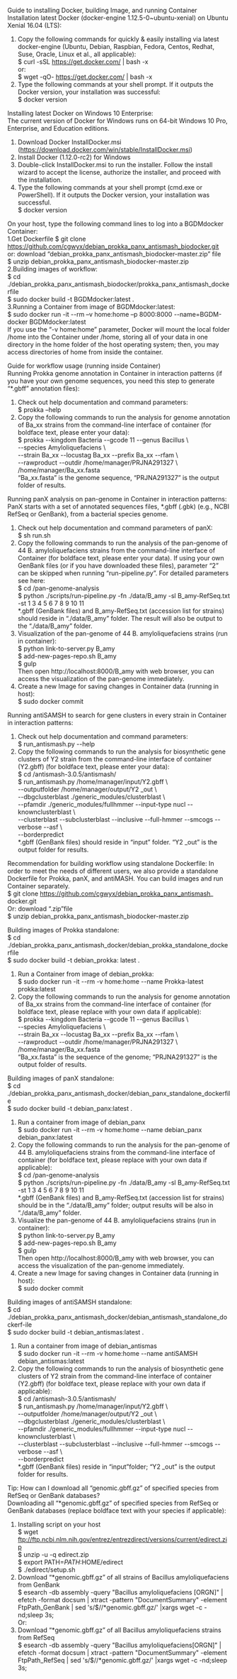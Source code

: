 ﻿Guide to installing Docker, building Image, and running Container
Installation latest Docker (docker-engine 1.12.5-0~ubuntu-xenial) on Ubuntu Xenial 16.04 (LTS):  
1. Copy the following commands for quickly & easily installing via latest docker-engine (Ubuntu, Debian, Raspbian, Fedora, Centos, Redhat, Suse, Oracle, Linux et al., all applicable):  
$ curl -sSL https://get.docker.com/ | bash -x  
or:  
$ wget -qO- https://get.docker.com/ | bash -x  
2. Type the following commands at your shell prompt. If it outputs the Docker version, your installation was successful:   
$ docker version  

Installing latest Docker on Windows 10 Enterprise:  
The current version of Docker for Windows runs on 64-bit Windows 10 Pro, Enterprise, and Education editions.  
1. Download Docker InstallDocker.msi
(https://download.docker.com/win/stable/InstallDocker.msi)
2. Install Docker (1.12.0-rc2) for Windows  
3. Double-click InstallDocker.msi to run the installer. Follow the install wizard to accept the license, authorize the installer, and proceed with the installation.  
4. Type the following commands at your shell prompt (cmd.exe or PowerShell). If it outputs the Docker version, your installation was successful.  
$ docker version  

On your host, type the following command lines to log into a BGDMdocker Container:   
1.Get Dockerfile
$ git clone https://github.com/cgwyx/debian_prokka_panx_antismash_biodocker.git  
or: download “debian_prokka_panx_antismash_biodocker-master.zip” file  
$ unzip debian_prokka_panx_antismash_biodocker-master.zip   
2.Building images of workflow:  
$ cd ./debian_prokka_panx_antismash_biodocker/prokka_panx_antismash_dockerfile  
$ sudo docker build -t BGDMdocker:latest .  
3.Running a Container from image of BGDMdocker:latest:   
$ sudo docker run -it --rm –v home:home –p 8000:8000 --name=BGDM-docker BGDMdocker:latest  
If you use the “-v home:home” parameter, Docker will mount the local folder /home into the Container under /home, storing all of your data in one directory in the home folder of the host operating system; then, you may access directories of home from inside the container.  

Guide for workflow usage (running inside Container)  
Running Prokka genome annotation in Container in interaction patterns (if you have your own genome sequences, you need this step to generate “*.gbff” annotation files):  
1. Check out help documentation and command parameters:  
$ prokka –help  
2. Copy the following commands to run the analysis for genome annotation of Ba_xx strains from the command-line interface of container (for boldface text, please enter your data):   
$ prokka --kingdom Bacteria --gcode 11 --genus Bacillus \  
--species Amyloliquefaciens \  
--strain Ba_xx --locustag Ba_xx --prefix Ba_xx --rfam \  
--rawproduct --outdir /home/manager/PRJNA291327 \  
/home/manager/Ba_xx.fasta  
“Ba_xx.fasta” is the genome sequence, “PRJNA291327” is the output folder of results.  

Running panX analysis on pan-genome in Container in interaction patterns:  
PanX starts with a set of annotated sequences files, *.gbff (.gbk) (e.g., NCBI RefSeq or GenBank), from a bacterial species genome.   
1. Check out help documentation and command parameters of panX:  
$ sh run.sh  
2. Copy the following commands to run the analysis of the pan-genome of 44 B. amyloliquefaciens strains from the command-line interface of Container (for boldface text, please enter your data). If using your own GenBank files (or if you have downloaded these files), parameter “2” can be skipped when running “run-pipeline.py”. For detailed parameters see here:  
$ cd /pan-genome-analysis  
$ python ./scripts/run-pipeline.py -fn ./data/B_amy -sl B_amy-RefSeq.txt -st 1 3 4 5 6 7 8 9 10 11  
*.gbff (GenBank files) and B_amy-RefSeq.txt (accession list for strains) should reside in “./data/B_amy” folder. The result will also be output to the “./data/B_amy” folder.  
3. Visualization of the pan-genome of 44 B. amyloliquefaciens strains (run in container):  
$ python link-to-server.py B_amy   
$ add-new-pages-repo.sh B_amy  
$ gulp  
Then open http://localhost:8000/B_amy with web browser, you can access the visualization of the pan-genome immediately.  
4. Create a new Image for saving changes in Container data (running in host):  
$ sudo docker commit <ID of Container > <name of new Image >  

Running antiSAMSH to search for gene clusters in every strain in Container in interaction patterns:  
1. Check out help documentation and command parameters:  
$ run_antismash.py --help  
2. Copy the following commands to run the analysis for biosynthetic gene clusters of Y2 strain from the command-line interface of container (Y2.gbff) (for boldface text, please enter your data):  
$ cd /antismash-3.0.5/antismash/  
$ run_antismash.py /home/manager/input/Y2.gbff \  
--outputfolder /home/manager/output/Y2 _out \  
--dbgclusterblast ./generic_modules/clusterblast \  
--pfamdir ./generic_modules/fullhmmer --input-type nucl --knownclusterblast \  
--clusterblast --subclusterblast --inclusive --full-hmmer --smcogs --verbose --asf \  
--borderpredict   
*.gbff (GenBank files) should reside in “input” folder. “Y2 _out” is the output folder for results.  

Recommendation for building workflow using standalone Dockerfile:
In order to meet the needs of different users, we also provide a standalone Dockerfile for Prokka, panX, and antiMASH. You can build images and run Container separately.   
$ git clone https://github.com/cgwyx/debian_prokka_panx_antismash_  
docker.git  
Or: download “.zip”file  
$ unzip debian_prokka_panx_antismash_biodocker-master.zip  

Building images of Prokka standalone:  
$ cd ./debian_prokka_panx_antismash_docker/debian_prokka_standalone_dockerfile  
$ sudo docker build -t debian_prokka: latest .  
1. Run a Container from image of debian_prokka:  
$ sudo docker run -it --rm -v home:home --name Prokka-latest prokka:latest  
2. Copy the following commands to run the analysis for genome annotation of Ba_xx strains from the command-line interface of container (for boldface text, please replace with your own data if applicable):   
$ prokka --kingdom Bacteria --gcode 11 --genus Bacillus \  
--species Amyloliquefaciens \  
--strain Ba_xx --locustag Ba_xx --prefix Ba_xx --rfam \  
--rawproduct --outdir /home/manager/PRJNA291327 \  
/home/manager/Ba_xx.fasta  
“Ba_xx.fasta” is the sequence of the genome; “PRJNA291327” is the output folder of results.  

Building images of panX standalone:  
$ cd ./debian_prokka_panx_antismash_docker/debian_panx_standalone_dockerfile  
$ sudo docker build -t debian_panx:latest .  
1. Run a container from image of debian_panx  
$ sudo docker run -it --rm -v home:home --name debian_panx debian_panx:latest  
2. Copy the following commands to run the analysis for the pan-genome of 44 B. amyloliquefaciens strains from the command-line interface of container (for boldface text, please replace with your own data if applicable):  
$ cd /pan-genome-analysis  
$ python ./scripts/run-pipeline.py -fn ./data/B_amy -sl B_amy-RefSeq.txt -st 1 3 4 5 6 7 8 9 10 11  
*.gbff (GenBank files) and B_amy-RefSeq.txt (accession list for strains) should be in the “./data/B_amy” folder; output results will be also in “./data/B_amy” folder.   
3. Visualize the pan-genome of 44 B. amyloliquefaciens strains (run in container):  
$ python link-to-server.py B_amy   
$ add-new-pages-repo.sh B_amy  
$ gulp  
Then open http://localhost:8000/B_amy with web browser, you can access the visualization of the pan-genome immediately.  
4. Create a new Image for saving changes in Container data (running in host):  
$ sudo docker commit <ID of container > <name of new images >  

Building images of antiSAMSH standalone:  
$ cd ./debian_prokka_panx_antismash_docker/debian_antismash_standalone_dockerf-ile  
$ sudo docker build -t debian_antismas:latest .   
1. Run a container from image of debian_antismas  
$ sudo docker run -it --rm -v home:home --name antiSAMSH debian_antismas:latest  
2. Copy the following commands to run the analysis of biosynthetic gene clusters of Y2 strain from the command-line interface of container (Y2.gbff) (for boldface text, please replace with your own data if applicable):  
$ cd /antismash-3.0.5/antismash/  
$ run_antismash.py /home/manager/input/Y2.gbff \  
--outputfolder /home/manager/output/Y2 _out \  
--dbgclusterblast ./generic_modules/clusterblast \  
--pfamdir ./generic_modules/fullhmmer --input-type nucl --knownclusterblast \  
--clusterblast --subclusterblast --inclusive --full-hmmer --smcogs --verbose --asf \  
--borderpredict   
*.gbff (GenBank files) reside in “input”folder; “Y2 _out” is the output folder for results.  

Tip: How can I download all “genomic.gbff.gz” of specified species from RefSeq or GenBank databases?  
Downloading all “*genomic.gbff.gz” of specified species from RefSeq or GenBank databases (replace boldface text with your species if applicable):  
1. Installing script on your host  
$ wget ftp://ftp.ncbi.nlm.nih.gov/entrez/entrezdirect/versions/current/edirect.zip  
$ unzip -u -q edirect.zip    
$ export PATH=$PATH:$HOME/edirect    
$ ./edirect/setup.sh    
2. Download “*genomic.gbff.gz” of all strains of Bacillus amyloliquefaciens from GenBank  
$ esearch -db assembly -query "Bacillus amyloliquefaciens [ORGN]" | efetch -format docsum | xtract -pattern "DocumentSummary" -element FtpPath_GenBank | sed 's/$/\/*genomic.gbff.gz/' |xargs wget -c -nd;sleep 3s;  
Or:  
3. Download “*genomic.gbff.gz” of all Bacillus amyloliquefaciens strains from RefSeq  
$ esearch -db assembly -query "Bacillus amyloliquefaciens[ORGN]" | efetch -format docsum | xtract -pattern "DocumentSummary" -element FtpPath_RefSeq | sed 's/$/\/*genomic.gbff.gz/' |xargs wget -c -nd;sleep 3s;  
